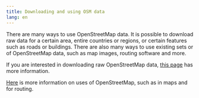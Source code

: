 ```yaml
---
title: Downloading and using OSM data
lang: en
---
```


There are many ways to use OpenStreetMap data. It is possible to download raw data for a certain area, entire countries or regions, or certain features such as roads or buildings. There are also many ways to use existing sets or of OpenStreetMap data, such as map images, routing software and more.

If you are interested in downloading raw OpenStreetMap data, [this page](https://wiki.openstreetmap.org/wiki/Downloading_data) has more information.

[Here](https://wiki.openstreetmap.org/wiki/Use_OpenStreetMap) is more information on uses of OpenStreetMap, such as in maps and for routing.
